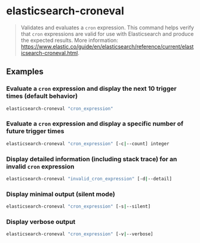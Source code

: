 # elasticsearch-croneval

> Validates and evaluates a `cron` expression. This command helps verify that `cron` expressions are valid for use with Elasticsearch and produce the expected results. More information: <https://www.elastic.co/guide/en/elasticsearch/reference/current/elasticsearch-croneval.html>.

## Examples

### Evaluate a `cron` expression and display the next 10 trigger times (default behavior)

```bash
elasticsearch-croneval "cron_expression"
```

### Evaluate a `cron` expression and display a specific number of future trigger times

```bash
elasticsearch-croneval "cron_expression" [-c|--count] integer
```

### Display detailed information (including stack trace) for an invalid `cron` expression

```bash
elasticsearch-croneval "invalid_cron_expression" [-d|--detail]
```

### Display minimal output (silent mode)

```bash
elasticsearch-croneval "cron_expression" [-s|--silent]
```

### Display verbose output

```bash
elasticsearch-croneval "cron_expression" [-v|--verbose]
```
